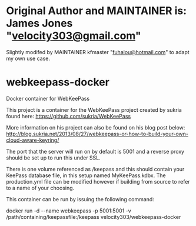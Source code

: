 # Original Author and MAINTAINER is: James Jones "velocity303@gmail.com"
Slightly modifed by MAINTAINER kfmaster "fuhaiou@hotmail.com" to adapt my own use case.

webkeepass-docker
=================

Docker container for WebKeePass

This project is a container for the WebKeePass project created by sukria found here: https://github.com/sukria/WebKeePass

More information on his project can also be found on his blog post below:
http://blog.sukria.net/2013/08/27/webkeepass-or-how-to-build-your-own-cloud-aware-keyring/

The port that the server will run on by default is 5001 and a reverse proxy should be set up to run this under SSL.

There is one volume referenced as /keepass and this should contain your KeePass database file, in this setup named MyKeePass.kdbx. The production.yml file can be modified however if building from source to refer to a name of your choosing.

This container can be run by issuing the following command:

docker run -d --name webkeepass -p 5001:5001 -v /path/containing/keepassfile:/keepass  velocity303/webkeepass-docker


